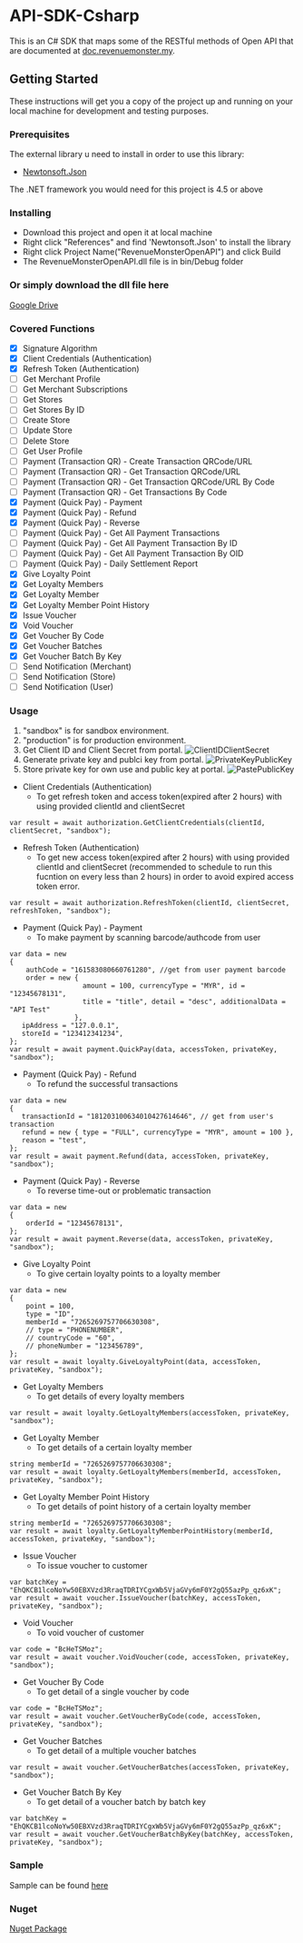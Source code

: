 # API-SDK-Csharp
This is an C# SDK that maps some of the RESTful methods of Open API that are documented at [doc.revenuemonster.my](https://doc.revenuemonster.my/).

## Getting Started

These instructions will get you a copy of the project up and running on your local machine for development and testing purposes. 

### Prerequisites

The external library u need to install in order to use this library:

* [Newtonsoft.Json](https://www.nuget.org/packages/Newtonsoft.Json/)

The .NET framework you would need for this project is 4.5 or above

### Installing

* Download this project and open it at local machine
* Right click "References" and find 'Newtonsoft.Json' to install the library
* Right click Project Name("RevenueMonsterOpenAPI") and click Build
* The RevenueMonsterOpenAPI.dll file is in bin/Debug folder

### Or simply download the dll file here
[Google Drive](https://drive.google.com/open?id=1-eDde0nrf2AJ6zZDifM_23_n1HxGJ8r2)

### Covered Functions
- [x] Signature Algorithm
- [x] Client Credentials (Authentication)
- [x] Refresh Token (Authentication)
- [ ] Get Merchant Profile
- [ ] Get Merchant Subscriptions
- [ ] Get Stores
- [ ] Get Stores By ID
- [ ] Create Store
- [ ] Update Store
- [ ] Delete Store
- [ ] Get User Profile
- [ ] Payment (Transaction QR) - Create Transaction QRCode/URL
- [ ] Payment (Transaction QR) - Get Transaction QRCode/URL
- [ ] Payment (Transaction QR) - Get Transaction QRCode/URL By Code
- [ ] Payment (Transaction QR) - Get Transactions By Code
- [x] Payment (Quick Pay) - Payment
- [x] Payment (Quick Pay) - Refund
- [x] Payment (Quick Pay) - Reverse
- [ ] Payment (Quick Pay) - Get All Payment Transactions
- [ ] Payment (Quick Pay) - Get All Payment Transaction By ID
- [ ] Payment (Quick Pay) - Get All Payment Transaction By OID
- [ ] Payment (Quick Pay) - Daily Settlement Report
- [x] Give Loyalty Point
- [x] Get Loyalty Members 
- [x] Get Loyalty Member
- [x] Get Loyalty Member Point History
- [x] Issue Voucher
- [x] Void Voucher
- [x] Get Voucher By Code
- [x] Get Voucher Batches
- [x] Get Voucher Batch By Key
- [ ] Send Notification (Merchant)
- [ ] Send Notification (Store)
- [ ] Send Notification (User)

### Usage
1. "sandbox" is for sandbox environment.
2. "production" is for production environment.
3. Get Client ID and Client Secret from portal.
![ClientIDClientSecret](https://storage.googleapis.com/rm-portal-assets/img/rm-landing/clientIDclientSecret.png)
4. Generate private key and publci key from portal. 
![PrivateKeyPublicKey](https://storage.googleapis.com/rm-portal-assets/img/rm-landing/privateKeypublicKey.PNG)
5. Store private key for own use and public key at portal.
![PastePublicKey](https://storage.googleapis.com/rm-portal-assets/img/rm-landing/pastePublicKey.png)

* Client Credentials (Authentication)
    * To get refresh token and access token(expired after 2 hours) with using provided clientId and clientSecret
```
var result = await authorization.GetClientCredentials(clientId, clientSecret, "sandbox");
```

* Refresh Token (Authentication)
    * To get new access token(expired after 2 hours) with using provided clientId and clientSecret (recommended to schedule to run this fucntion on every less than 2 hours) in order to avoid expired access token error.
```
var result = await authorization.RefreshToken(clientId, clientSecret, refreshToken, "sandbox");
```

* Payment (Quick Pay) - Payment
    * To make payment by scanning barcode/authcode from user
```
var data = new
{
    authCode = "161583080660761280", //get from user payment barcode
    order = new { 
                  amount = 100, currencyType = "MYR", id = "12345678131", 
                  title = "title", detail = "desc", additionalData = "API Test" 
                },
   ipAddress = "127.0.0.1",
   storeId = "123412341234", 
};
var result = await payment.QuickPay(data, accessToken, privateKey, "sandbox");
```

* Payment (Quick Pay) - Refund
    * To refund the successful transactions 
```
var data = new
{
   transactionId = "181203100634010427614646", // get from user's transaction 
   refund = new { type = "FULL", currencyType = "MYR", amount = 100 },
   reason = "test",
};
var result = await payment.Refund(data, accessToken, privateKey, "sandbox");
```

* Payment (Quick Pay) - Reverse
    * To reverse time-out or problematic transaction
```
var data = new
{
    orderId = "12345678131",
};
var result = await payment.Reverse(data, accessToken, privateKey, "sandbox");
```

* Give Loyalty Point 
    * To give certain loyalty points to a loyalty member
```
var data = new
{
    point = 100,
    type = "ID",
    memberId = "7265269757706630308",
    // type = "PHONENUMBER",
    // countryCode = "60",
    // phoneNumber = "123456789",
};
var result = await loyalty.GiveLoyaltyPoint(data, accessToken, privateKey, "sandbox");
```

* Get Loyalty Members 
    * To get details of every loyalty members
```
var result = await loyalty.GetLoyaltyMembers(accessToken, privateKey, "sandbox");
```

* Get Loyalty Member
    * To get details of a certain loyalty member
```
string memberId = "7265269757706630308";
var result = await loyalty.GetLoyaltyMembers(memberId, accessToken, privateKey, "sandbox");
```

* Get Loyalty Member Point History
    * To get details of point history of a certain loyalty member
```
string memberId = "7265269757706630308";
var result = await loyalty.GetLoyaltyMemberPointHistory(memberId, accessToken, privateKey, "sandbox");
```

* Issue Voucher
    * To issue voucher to customer
```
var batchKey = "EhQKCB1lcoNoYw50EBXVzd3RraqTDRIYCgxWb5VjaGVy6mF0Y2gQ55azPp_qz6xK";
var result = await voucher.IssueVoucher(batchKey, accessToken, privateKey, "sandbox");
```

* Void Voucher
    * To void voucher of customer
```
var code = "BcHeTSMoz";
var result = await voucher.VoidVoucher(code, accessToken, privateKey, "sandbox");
```

* Get Voucher By Code
    * To get detail of a single voucher by code
```
var code = "BcHeTSMoz";
var result = await voucher.GetVoucherByCode(code, accessToken, privateKey, "sandbox");
```

* Get Voucher Batches
    * To get detail of a multiple voucher batches
```
var result = await voucher.GetVoucherBatches(accessToken, privateKey, "sandbox");
```

* Get Voucher Batch By Key
    * To get detail of a voucher batch by batch key
```
var batchKey = "EhQKCB1lcoNoYw50EBXVzd3RraqTDRIYCgxWb5VjaGVy6mF0Y2gQ55azPp_qz6xK";
var result = await voucher.GetVoucherBatchByKey(batchKey, accessToken, privateKey, "sandbox");
```

### Sample
Sample can be found [here](https://github.com/simonlim94/API-SDK-CsharpSample)

### Nuget
[Nuget Package](https://www.nuget.org/packages/RevenueMonsterOpenAPI/)
